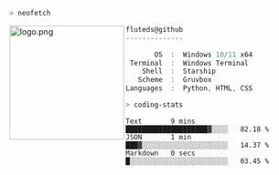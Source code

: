 ```zsh
> neofetch
```

<!--img align="left" src="https://github.com/fluteds.png" alt="logo.png" width="200"/>-->
<img align="left" src="https://external-content.duckduckgo.com/iu/?u=https%3A%2F%2F78.media.tumblr.com%2F975fca5f82161b190efdcaa05ffbd4ec%2Ftumblr_p6q6m9TJF01x3p3jmo1_500.png&f=1&nofb=1" alt="logo.png" width="200"/>

```csharp
fluteds@github
--------------

       OS  :  Windows 10/11 x64
 Terminal  :  Windows Terminal
    Shell  :  Starship
   Scheme  :  Gruvbox
Languages  :  Python, HTML, CSS
```

```zsh
> coding-stats
```

<!--START_SECTION:waka-->

```text
Text       9 mins          ████████████████████▓░░░░   82.18 %
JSON       1 min           ███▓░░░░░░░░░░░░░░░░░░░░░   14.37 %
Markdown   0 secs          █░░░░░░░░░░░░░░░░░░░░░░░░   03.45 %
```

<!--END_SECTION:waka-->

